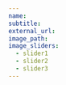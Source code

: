 ```yaml
---
name:
subtitle:
external_url:
image_path:
image_sliders:
  - slider1
  - slider2
  - slider3
---
```

